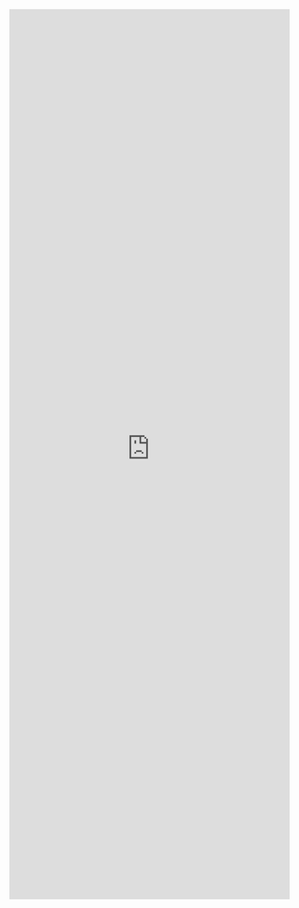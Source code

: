 <iframe 
    title='DetailsList Custom Footer Example'
    src='https://fabricweb.z5.web.core.windows.net/pr-deploy-site/refs/pull/9333/merge/fabric-website-resources/dist/index.html#/examples/detailslist/customfooter?docsExample=true'
    frameborder='no'
    height='1600'
    style='width: 100%;'
>